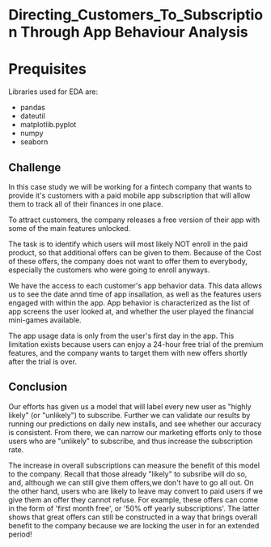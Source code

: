 # Directing_Customers_To_Subscription Through App Behaviour Analysis

# Prequisites
Libraries used for EDA are:
- pandas 
- dateutil 
- matplotlib.pyplot
- numpy 
- seaborn

## Challenge

In this case study we will be working for a fintech company that wants to provide it's customers with a paid mobile app subscription that will allow them to track all of their finances in one place.

To attract customers, the company releases a free version of their app with some of the main features unlocked.

The task is to identify which users will most likely NOT enroll in the paid product, so that additional offers can be given to them. Because of the Cost of these offers, the company does not want to offer them to everybody, especially the customers who were going to enroll anyways.

We have the access to each customer's app behavior data. This data allows us to see the date annd time of app insallation, as well as the features users engaged with within the app. App behavior is characterized as the list of app screens the user looked at, and whether the user played the financial mini-games available.

The app usage data is only from the user's first day in the app. This limitation exists because users can enjoy a 24-hour free trial of the premium features, and the company wants to target them with new offers shortly after the trial is over.


## Conclusion

Our efforts has given us a model that will label every new user as "highly likely" (or "unlikely") to subscribe. Further we can validate our results by running our predictions on daily new installs, and see whether our accuracy is consistent. From there, we can narrow our marketing efforts only to those users who are "unlikely" to subscribe, and thus increase the subscription rate.

The increase in overall subscriptions can measure the benefit of this model to the company. Recall that those already "likely" to subsribe will do so, and, although we can still give them offers,we don't have to go all out. On the other hand, users who are likely to leave may convert to paid users if we give them an offer they cannot refuse. For example, these offers can come in the form of 'first month free', or '50% off yearly subscriptions'. The latter shows that great offers can still be constructed in a way that brings overall benefit to the company because we are locking the user in for an extended period!
